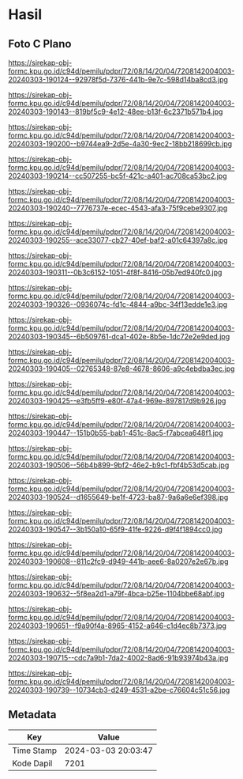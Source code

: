 # Hasil

## Foto C Plano

https://sirekap-obj-formc.kpu.go.id/c94d/pemilu/pdpr/72/08/14/20/04/7208142004003-20240303-190124--92978f5d-7376-441b-9e7c-598d14ba8cd3.jpg

https://sirekap-obj-formc.kpu.go.id/c94d/pemilu/pdpr/72/08/14/20/04/7208142004003-20240303-190143--819bf5c9-4e12-48ee-b13f-6c2371b571b4.jpg

https://sirekap-obj-formc.kpu.go.id/c94d/pemilu/pdpr/72/08/14/20/04/7208142004003-20240303-190200--b9744ea9-2d5e-4a30-9ec2-18bb218699cb.jpg

https://sirekap-obj-formc.kpu.go.id/c94d/pemilu/pdpr/72/08/14/20/04/7208142004003-20240303-190214--cc507255-bc5f-421c-a401-ac708ca53bc2.jpg

https://sirekap-obj-formc.kpu.go.id/c94d/pemilu/pdpr/72/08/14/20/04/7208142004003-20240303-190240--7776737e-ecec-4543-afa3-75f9cebe9307.jpg

https://sirekap-obj-formc.kpu.go.id/c94d/pemilu/pdpr/72/08/14/20/04/7208142004003-20240303-190255--ace33077-cb27-40ef-baf2-a01c64397a8c.jpg

https://sirekap-obj-formc.kpu.go.id/c94d/pemilu/pdpr/72/08/14/20/04/7208142004003-20240303-190311--0b3c6152-1051-4f8f-8416-05b7ed940fc0.jpg

https://sirekap-obj-formc.kpu.go.id/c94d/pemilu/pdpr/72/08/14/20/04/7208142004003-20240303-190326--0936074c-fd1c-4844-a9bc-34f13edde1e3.jpg

https://sirekap-obj-formc.kpu.go.id/c94d/pemilu/pdpr/72/08/14/20/04/7208142004003-20240303-190345--6b509761-dca1-402e-8b5e-1dc72e2e9ded.jpg

https://sirekap-obj-formc.kpu.go.id/c94d/pemilu/pdpr/72/08/14/20/04/7208142004003-20240303-190405--02765348-87e8-4678-8606-a9c4ebdba3ec.jpg

https://sirekap-obj-formc.kpu.go.id/c94d/pemilu/pdpr/72/08/14/20/04/7208142004003-20240303-190425--e3fb5ff9-e80f-47a4-969e-897817d9b926.jpg

https://sirekap-obj-formc.kpu.go.id/c94d/pemilu/pdpr/72/08/14/20/04/7208142004003-20240303-190447--151b0b55-bab1-451c-8ac5-f7abcea648f1.jpg

https://sirekap-obj-formc.kpu.go.id/c94d/pemilu/pdpr/72/08/14/20/04/7208142004003-20240303-190506--56b4b899-9bf2-46e2-b9c1-fbf4b53d5cab.jpg

https://sirekap-obj-formc.kpu.go.id/c94d/pemilu/pdpr/72/08/14/20/04/7208142004003-20240303-190524--d1655649-be1f-4723-ba87-9a6a6e6ef398.jpg

https://sirekap-obj-formc.kpu.go.id/c94d/pemilu/pdpr/72/08/14/20/04/7208142004003-20240303-190547--3b150a10-65f9-41fe-9226-d9f4f1894cc0.jpg

https://sirekap-obj-formc.kpu.go.id/c94d/pemilu/pdpr/72/08/14/20/04/7208142004003-20240303-190608--811c2fc9-d949-441b-aee6-8a0207e2e67b.jpg

https://sirekap-obj-formc.kpu.go.id/c94d/pemilu/pdpr/72/08/14/20/04/7208142004003-20240303-190632--5f8ea2d1-a79f-4bca-b25e-1104bbe68abf.jpg

https://sirekap-obj-formc.kpu.go.id/c94d/pemilu/pdpr/72/08/14/20/04/7208142004003-20240303-190651--f9a90f4a-8965-4152-a646-c1d4ec8b7373.jpg

https://sirekap-obj-formc.kpu.go.id/c94d/pemilu/pdpr/72/08/14/20/04/7208142004003-20240303-190715--cdc7a9b1-7da2-4002-8ad6-91b93974b43a.jpg

https://sirekap-obj-formc.kpu.go.id/c94d/pemilu/pdpr/72/08/14/20/04/7208142004003-20240303-190739--10734cb3-d249-4531-a2be-c76604c51c56.jpg


## Metadata

| Key        | Value               |
| ---------- | ------------------- |
| Time Stamp | 2024-03-03 20:03:47 |
| Kode Dapil | 7201                |



